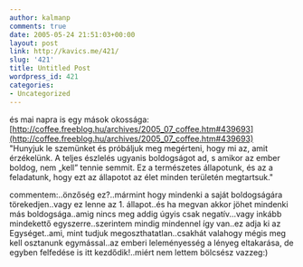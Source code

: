 ```yaml
---
author: kalmanp
comments: true
date: 2005-05-24 21:51:03+00:00
layout: post
link: http://kavics.me/421/
slug: '421'
title: Untitled Post
wordpress_id: 421
categories:
- Uncategorized
---
```


és mai napra is egy mások okossága: [http://coffee.freeblog.hu/archives/2005_07_coffee.htm#439693](http://coffee.freeblog.hu/archives/2005_07_coffee.htm#439693)  
"Hunyjuk le szemünket és próbáljuk meg megérteni, hogy mi az, amit érzékelünk. A teljes észlelés ugyanis boldogságot ad, s amikor az ember boldog, nem „kell” tennie semmit. Ez a természetes állapotunk, és az a feladatunk, hogy ezt az állapotot az élet minden területén megtartsuk."




commentem:..önzőség ez?..mármint hogy mindenki a saját boldogságára törekedjen..vagy ez lenne az 1. állapot..és ha megvan akkor jöhet mindenki más boldogsága..amig nincs meg addig úgyis csak negatív...vagy inkább mindekettő egyszerre..szerintem mindig mindennel így van..ez adja ki az Egységet..ami, mint tudjuk megoszthatatlan..csakhát valahogy mégis meg kell osztanunk egymással..az emberi leleményesség a lényeg eltakarása, de egyben felfedése is itt kezdődik!..miért nem lettem bölcsész vazzeg:)
